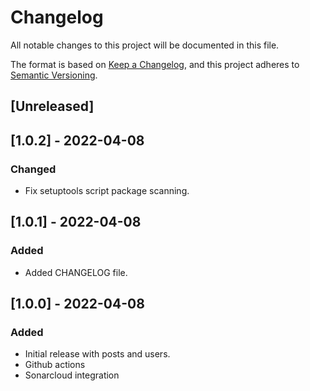 # Changelog
All notable changes to this project will be documented in this file.

The format is based on [Keep a Changelog](https://keepachangelog.com/en/1.0.0/),
and this project adheres to [Semantic Versioning](https://semver.org/spec/v2.0.0.html).

## [Unreleased]

## [1.0.2] - 2022-04-08
### Changed
- Fix setuptools script package scanning.

## [1.0.1] - 2022-04-08
### Added
- Added CHANGELOG file.

## [1.0.0] - 2022-04-08
### Added
- Initial release with posts and users.
- Github actions
- Sonarcloud integration
